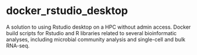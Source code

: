 # docker_rstudio_desktop
A solution to using Rstudio desktop on a HPC without admin access. Docker build scripts for Rstudio and R libraries related to several bioinformatic analyses, including microbial community analysis and single-cell and bulk RNA-seq.
